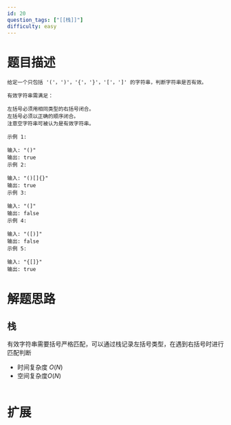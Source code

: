 ```yaml
---
id: 20
question_tags: ["[[栈]]"]
difficulty: easy
---
```

# 题目描述
```
给定一个只包括 '('，')'，'{'，'}'，'['，']' 的字符串，判断字符串是否有效。

有效字符串需满足：

左括号必须用相同类型的右括号闭合。
左括号必须以正确的顺序闭合。
注意空字符串可被认为是有效字符串。

示例 1:

输入: "()"
输出: true
示例 2:

输入: "()[]{}"
输出: true
示例 3:

输入: "(]"
输出: false
示例 4:

输入: "([)]"
输出: false
示例 5:

输入: "{[]}"
输出: true

```
# 解题思路
## 栈
有效字符串需要括号严格匹配，可以通过栈记录左括号类型，在遇到右括号时进行匹配判断
- 时间复杂度 $O(N)$
- 空间复杂度$O(N)$
```

```
# 扩展
